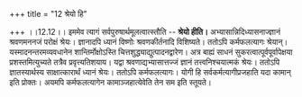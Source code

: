 +++
title = "12 श्रेयो हि"

+++
।।12.12।। इममेव त्यागं सर्वपुरुषार्थमूलत्वात्स्तौति -- **श्रेयो हीति।**
अभ्यासान्निदिध्यासनाज्ज्ञानं श्रवणमननजं परोक्षं श्रेयः। ज्ञानादपि ध्यानं
विष्णोः श्रवणकीर्तनादि विशिष्यते। ततोऽपि कर्मफलत्यागः श्रेयान्।
यस्मादनन्तरमव्यवधानेन शान्तिर्मोक्षोऽस्ति
चित्तशुद्ध्याद्युत्पादनद्वारेण। अत्र बाह्यं साधनं
सुकरत्वात्पूर्वपूर्वापेक्षया प्रशस्तमित्युच्यते तत्रैव प्रवृत्त्यतिशयाय।
यद्वा श्रवणाद्यभ्यासात्तज्जं ज्ञानं तत्त्वनिश्चयात्मकं श्रेयः। ततोऽपि
ज्ञातस्यार्थस्य साक्षात्कारार्थं ध्यानं श्रेयः। ततोऽपि कर्मफलत्यागः।
योगी हि सर्वकर्मत्यागीप्रजहाति यदा कामान् इति प्रोक्तः। अयमपि
कर्मफलत्यागेन कामाञ्जहात्येवेति तेन सम इति स्तूयते।
